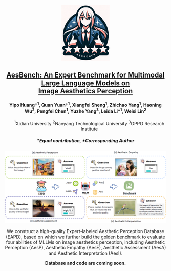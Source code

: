 
<p align="center">
    <img src="imgs/img1.png" width="150" style="margin-bottom: 0.2;"/>
<p>
<h2 align="center"> <a href="https://arxiv.org/abs/2312.02896"> AesBench: An Expert Benchmark for Multimodal Large Language Models on <br> Image Aesthetics Perception</a></h2>
<h4 align="center">
  <a>Yipo Huang†</a><sup>1</sup>, 
  <a>Quan Yuan†</a><sup>1</sup>, 
  <a>Xiangfei Sheng</a><sup>1</sup>, 
  <a>Zhichao Yang</a><sup>1</sup>, 
  <a>Haoning Wu</a><sup>2</sup>, 
  <a>Pengfei Chen</a><sup>1</sup>, 
  <a>Yuzhe Yang</a><sup>3</sup>, 
  <a>Leida Li*</a><sup>1</sup>, 
  <a>Weisi Lin</a><sup>2</sup>
</h4>
<ul align="center">
  <sup>1</sup>Xidian University</li>
  <sup>2</sup>Nanyang Technological University</li>
  <sup>3</sup>OPPO Research Institute</li>
</ul>
<h5 align="center"> †Equal contribution, *Corresponding Author </h5>
<!--
<h5 align="center"> If you like our project, please give us a star ⭐ on GitHub.  </h2>

<h5 align="center">

[![Website](https://img.shields.io/badge/Project-Website-87CEEB)](https://github.com/yipoh/AesBench)
[![hf_space](https://img.shields.io/badge/🤗-Dataset%20Spaces-blue.svg)](https://github.com/yipoh/AesBench) 
[![arXiv](https://img.shields.io/badge/Arxiv-XXXX.XXXXX-b31b1b.svg?logo=arXiv)](https://github.com/yipoh/AesBench)
[![Endpoint Badge](https://img.shields.io/badge/AesBench-Leaderboard-blue)](https://github.com/yipoh/AesBench)

[![zhihu](https://img.shields.io/badge/-知乎-000000?logo=zhihu&logoColor=0084FF)](https://github.com/yipoh/AesBench)
[![Wechat](https://img.shields.io/badge/-WeChat@CVer-000000?logo=wechat&logoColor=07C160)](https://github.com/yipoh/AesBench)

 <br>

</h5>
</p> 
<p align="center"><b>Overview of AesBench<b></p>
     -->
<p align="center">
    <img src="imgs/overview.png"/>
<p>
    <p align="center">We construct a high-quality Expert-labeled Aesthetic Perception Database (EAPD), based on which we further build the golden benchmark to evaluate four abilities of MLLMs on image aesthetics perception, including Aesthetic Perception (AesP), Aesthetic Empathy (AesE), Aesthetic Assessment (AesA) and Aesthetic Interpretation (AesI).</p>
    </p> 
     </p> 
     </p> 
<p align="center"><b>Database and code are coming soon.<b></p>

